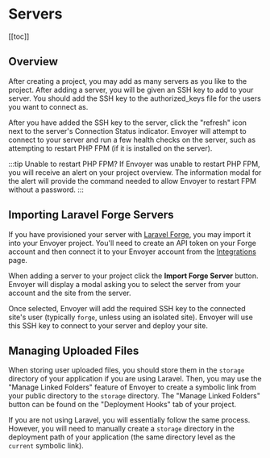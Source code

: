 # Servers

[[toc]]

## Overview

After creating a project, you may add as many servers as you like to the project. After adding a server, you will be given an SSH key to add to your server. You should add the SSH key to the authorized_keys file for the users you want to connect as.

After you have added the SSH key to the server, click the "refresh" icon next to the server's Connection Status indicator. Envoyer will attempt to connect to your server and run a few health checks on the server, such as attempting to restart PHP FPM (if it is installed on the server).

:::tip Unable to restart PHP FPM?
If Envoyer was unable to restart PHP FPM, you will receive an alert on your project overview. The information modal for the alert will provide the command needed to allow Envoyer to restart FPM without a password.
:::

## Importing Laravel Forge Servers

If you have provisioned your server with [Laravel Forge](https://forge.laravel.com), you may import it into your Envoyer project. You'll need to create an API token on your Forge account and then connect it to your Envoyer account from the [Integrations](https://envoyer.io/user/profile#/integrations) page.

When adding a server to your project click the **Import Forge Server** button. Envoyer will display a modal asking you to select the server from your account and the site from the server.

Once selected, Envoyer will add the required SSH key to the connected site's user (typically `forge`, unless using an isolated site). Envoyer will use this SSH key to connect to your server and deploy your site.

## Managing Uploaded Files

When storing user uploaded files, you should store them in the `storage` directory of your application if you are using Laravel. Then, you may use the "Manage Linked Folders" feature of Envoyer to create a symbolic link from your public directory to the `storage` directory. The "Manage Linked Folders" button can be found on the "Deployment Hooks" tab of your project.

If you are not using Laravel, you will essentially follow the same process. However, you will need to manually create a `storage` directory in the deployment path of your application (the same directory level as the `current` symbolic link).
